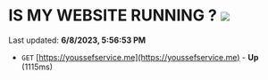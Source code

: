 # IS MY WEBSITE RUNNING ? [![](https://img.shields.io/static/v1?label=Sponsor&message=%E2%9D%A4&logo=GitHub&color=%23fe8e86)](https://github.com/sponsors/<username>)

Last updated: **6/8/2023, 5:56:53 PM**

- `GET` [https://youssefservice.me](https://youssefservice.me) - **Up** (1115ms)

